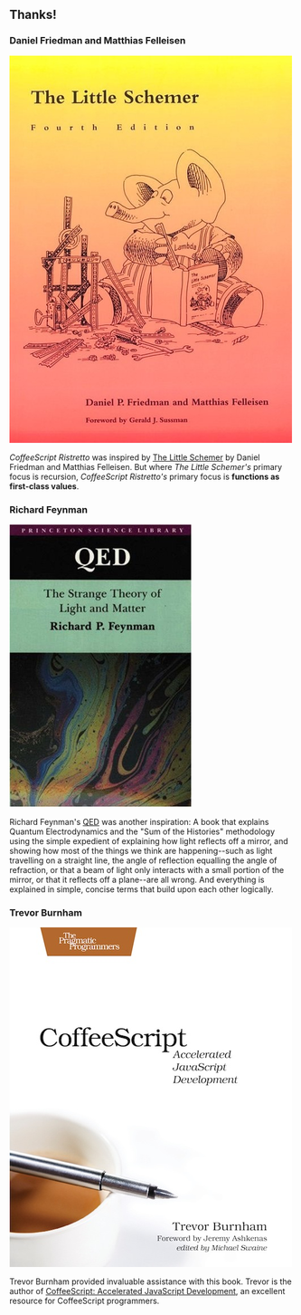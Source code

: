 
## Thanks!

### Daniel Friedman and Matthias Felleisen

![The Little Schemer](assets/images/little-schemer.jpg)

*CoffeeScript Ristretto* was inspired by [The Little Schemer] by Daniel Friedman and Matthias Felleisen. But where *The Little Schemer's* primary focus is recursion, *CoffeeScript Ristretto's* primary focus is **functions as first-class values**.

<div class="pagebreak"></div>

### Richard Feynman

![QED: The Strange Theory of Light and Matter](assets/images/qed.jpg)

Richard Feynman's [QED] was another inspiration: A book that explains Quantum Electrodynamics and the "Sum of the Histories" methodology using the simple expedient of explaining how light reflects off a mirror, and showing how most of the things we think are happening--such as light travelling on a straight line,  the angle of reflection equalling the angle of refraction, or that a beam of light only interacts with a small portion of the mirror, or that it reflects off a plane--are all wrong. And everything is explained in simple, concise terms that build upon each other logically.

<div class="pagebreak"></div>

### Trevor Burnham

![CoffeeScript: Accelerated JavaScript Development](assets/images/tbcoffee.jpg)

Trevor Burnham provided invaluable assistance with this book. Trevor is the author of [CoffeeScript: Accelerated JavaScript Development](http://pragprog.com/book/tbcoffee/coffeescript), an excellent resource for CoffeeScript programmers.

[CoffeeScript]: http://coffeescript.org
[The Little Schemer]: http://www.amzn.com/0262560992?tag=raganwald001-20
[QED]: http://www.amzn.com/0691125759?tag=raganwald001-20

<div class="pagebreak"></div>